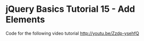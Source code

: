 jQuery Basics Tutorial 15 - Add Elements
========================================

Code for the following video tutorial http://youtu.be/Zzdp-ysehfQ
